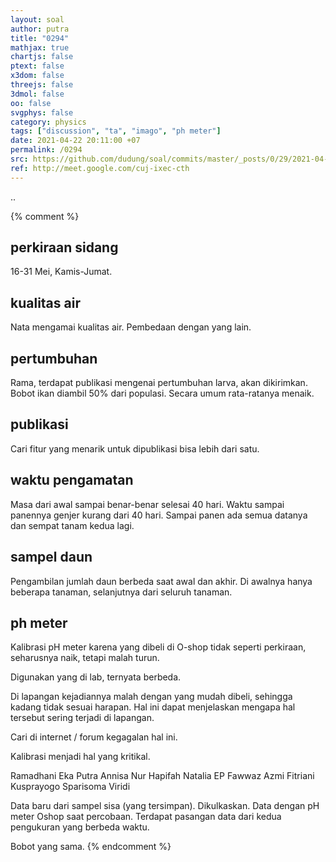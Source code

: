```yaml
---
layout: soal
author: putra
title: "0294"
mathjax: true
chartjs: false
ptext: false
x3dom: false
threejs: false
3dmol: false
oo: false
svgphys: false
category: physics
tags: ["discussion", "ta", "imago", "ph meter"]
date: 2021-04-22 20:11:00 +07
permalink: /0294
src: https://github.com/dudung/soal/commits/master/_posts/0/29/2021-04-22-discussion-3.md
ref: http://meet.google.com/cuj-ixec-cth
---
```

..

{% comment %}
## perkiraan sidang
16-31 Mei, Kamis-Jumat.

## kualitas air
Nata mengamai kualitas air. Pembedaan dengan yang lain.

## pertumbuhan
Rama, terdapat publikasi mengenai pertumbuhan larva, akan dikirimkan.
Bobot ikan diambil 50% dari populasi. Secara umum rata-ratanya menaik.

## publikasi
Cari fitur yang menarik untuk dipublikasi bisa lebih dari satu.

## waktu pengamatan
Masa dari awal sampai benar-benar selesai 40 hari.
Waktu sampai panennya genjer kurang dari 40 hari.
Sampai panen ada semua datanya dan sempat tanam kedua lagi.

## sampel daun
Pengambilan jumlah daun berbeda saat awal dan akhir. Di awalnya hanya beberapa tanaman, selanjutnya dari seluruh tanaman.

## ph meter
Kalibrasi pH meter karena yang dibeli di O-shop tidak seperti perkiraan, seharusnya naik, tetapi malah turun.

Digunakan yang di lab, ternyata berbeda.

Di lapangan kejadiannya malah dengan yang mudah dibeli, sehingga kadang tidak sesuai harapan. Hal ini dapat menjelaskan mengapa hal tersebut sering terjadi di lapangan.

Cari di internet / forum kegagalan hal ini.

Kalibrasi menjadi hal yang kritikal.

Ramadhani Eka Putra
Annisa Nur Hapifah
Natalia EP
Fawwaz Azmi
Fitriani Kusprayogo
Sparisoma Viridi

Data baru dari sampel sisa (yang tersimpan). Dikulkaskan.
Data dengan pH meter Oshop saat percobaan.
Terdapat pasangan data dari kedua pengukuran yang berbeda waktu.

Bobot yang sama.
{% endcomment %}
